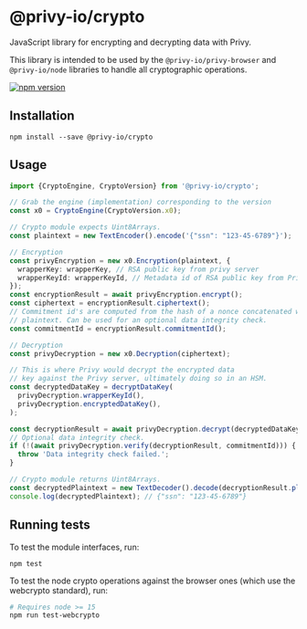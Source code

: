 # @privy-io/crypto

JavaScript library for encrypting and decrypting data with Privy.

This library is intended to be used by the `@privy-io/privy-browser` and `@privy-io/node` libraries to handle all cryptographic operations.

[![npm version](https://badge.fury.io/js/@privy-io%2Fcrypto.svg)](https://www.npmjs.com/package/@privy-io/crypto)

## Installation

```
npm install --save @privy-io/crypto
```

## Usage

```typescript
import {CryptoEngine, CryptoVersion} from '@privy-io/crypto';

// Grab the engine (implementation) corresponding to the version
const x0 = CryptoEngine(CryptoVersion.x0);

// Crypto module expects Uint8Arrays.
const plaintext = new TextEncoder().encode('{"ssn": "123-45-6789"}');

// Encryption
const privyEncryption = new x0.Encryption(plaintext, {
  wrapperKey: wrapperKey, // RSA public key from privy server
  wrapperKeyId: wrapperKeyId, // Metadata id of RSA public key from Privy's KMS
});
const encryptionResult = await privyEncryption.encrypt();
const ciphertext = encryptionResult.ciphertext();
// Commitment id's are computed from the hash of a nonce concatenated with the
// plaintext. Can be used for an optional data integrity check.
const commitmentId = encryptionResult.commitmentId();

// Decryption
const privyDecryption = new x0.Decryption(ciphertext);

// This is where Privy would decrypt the encrypted data
// key against the Privy server, ultimately doing so in an HSM.
const decryptedDataKey = decryptDataKey(
  privyDecryption.wrapperKeyId(),
  privyDecryption.encryptedDataKey(),
);

const decryptionResult = await privyDecryption.decrypt(decryptedDataKey);
// Optional data integrity check.
if (!(await privyDecryption.verify(decryptionResult, commitmentId))) {
  throw 'Data integrity check failed.';
}

// Crypto module returns Uint8Arrays.
const decryptedPlaintext = new TextDecoder().decode(decryptionResult.plaintext());
console.log(decryptedPlaintext); // {"ssn": "123-45-6789"}
```

## Running tests

To test the module interfaces, run:

```
npm test
```

To test the node crypto operations against the browser ones (which use the webcrypto standard), run:

```bash
# Requires node >= 15
npm run test-webcrypto
```

